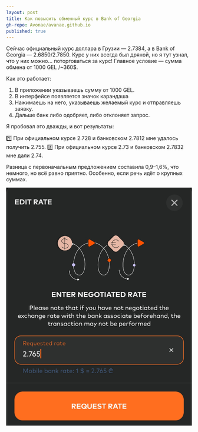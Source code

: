 ```yaml
---
layout: post
title: Как повысить обменный курс в Bank of Georgia
gh-repo: Avonae/avanae.github.io
published: true
---
```


Сейчас официальный курс доллара в Грузии — 2.7384, а в Bank of Georgia — 2.6850/2.7850. Курс у них всегда был дряной, но я тут узнал, что у них можно… поторговаться за курс! Главное условие — сумма обмена от 1000 GEL /~360$.

Как это работает:

1. В приложении указываешь сумму от 1000 GEL.
2. В интерфейсе появляется значок карандаша
3. Нажимаешь на него, указываешь желаемый курс и отправляешь заявку.
4. Дальше банк либо одобряет, либо отклоняет запрос.

Я пробовал это дважды, и вот результаты:

1️⃣ При официальном курсе 2.728 и банковском 2.7812 мне удалось получить 2.755.
2️⃣ При официальном курсе 2.73 и банковском 2.7832 мне дали 2.74.

Разница с первоначальным предложением составила 0,9–1,6%, что немного, но всё равно приятно. Особенно, если речь идёт о крупных суммах.

![Вот так можно поторговаться с банком прямо в приложении](/assets/img/bank-of-georgia.png)